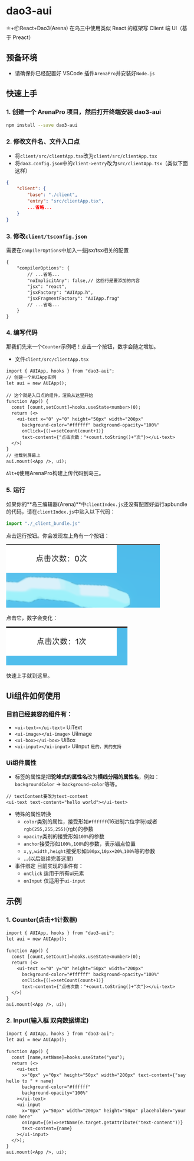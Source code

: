 # dao3-aui

⚛️+📦React+Dao3(Arena) 在岛三中使用类似 React 的框架写 Client 端 UI（基于 Preact）

## 预备环境

- 请确保你已经配置好 VSCode 插件`ArenaPro`并安装好`Node.js`

## 快速上手

### 1. 创建一个 ArenaPro 项目，然后打开终端安装 dao3-aui

```bash
npm install --save dao3-aui
```

### 2. 修改文件名、文件入口点

- 将`client/src/clientApp.tsx`改为`client/src/clientApp.tsx`
- 将`dao3.config.json`中的`client->entry`改为`src/clientApp.tsx`（类似下面这样）

```json
{
    "client": {
        "base": "./client",
        "entry": "src/clientApp.tsx",
        ...省略...
    }
}
```

### 3. 修改`client/tsconfig.json`
需要在`compilerOptions`中加入一些jsx/tsx相关的配置
```jsonc
{
    "compilerOptions": {
        // ...省略...
        "noImplicitAny": false,// 这四行是要添加的内容
        "jsx": "react",
        "jsxFactory": "AUIApp.h",
        "jsxFragmentFactory": "AUIApp.frag"
        // ...省略...
    }
}
```

### 4. 编写代码
那我们先来一个`Counter`示例吧！点击一个按钮，数字会随之增加。
- 文件`client/src/clientApp.tsx`
```tsx
import { AUIApp, hooks } from "dao3-aui";
// 创建一个AUIApp实例
let aui = new AUIApp();

// 这个就是入口点的组件，渲染从这里开始
function App() {
  const [count,setCount]=hooks.useState<number>(0);
  return (<>
    <ui-text x="0" y="0" height="50px" width="200px" 
      background-color="#ffffff" background-opacity="100%" 
      onClick={()=>setCount(count+1)}
      text-content={"点击次数："+count.toString()+"次"}></ui-text>
  </>)
}
// 挂载到屏幕上
aui.mount(<App />, ui);
```
`Alt+Q`使用ArenaPro构建上传代码到岛三。

### 5. 运行
如果你的**岛三编辑器(Arena)**中`clientIndex.js`还没有配置好运行apbundle的代码，请在`clientIndex.js`中贴入以下代码：
```javascript
import "./_client_bundle.js"
```
点击运行按钮。你会发现左上角有一个按钮：

![1726421489338](README/1726421489338.png)

点击它，数字会变化：

![1726421512496](README/1726421512496.png)

快速上手就到这里。

## Ui组件如何使用
### 目前已经兼容的组件有：
- `<ui-text></ui-text>` UiText
- `<ui-image></ui-image>` UiImage
- `<ui-box></ui-box>` UiBox
- `<ui-input></ui-input>` UiInput `是的，真的支持`

### Ui组件属性
- 标签的属性是把**驼峰式的属性名**改为**横线分隔的属性名**，例如：`backgroundColor` -> `background-color`等等。
```tsx
// textContent要改为text-content
<ui-text text-content="hello world"></ui-text>
```
- 特殊的属性转换
    - `color`类别的属性，接受形如`#ffffff`(16进制六位字符)或者`rgb(255,255,255)`(rgb)的参数
    - `opacity`类别的接受形如`100%`的参数
    - `anchor`接受形如`100%,100%`的参数，表示锚点位置
    - `x,y,width,height`接受形如`100px`,`10px+20%`,`100%`等的参数
    - ...(以后继续完善这里)
- 事件绑定
    目前实现的事件有：
    - `onClick` 适用于所有ui元素
    - `onInput` 仅适用于`ui-input`

## 示例
### 1. Counter(点击+1计数器)
```tsx
import { AUIApp, hooks } from "dao3-aui";
let aui = new AUIApp();

function App() {
  const [count,setCount]=hooks.useState<number>(0);
  return (<>
    <ui-text x="0" y="0" height="50px" width="200px" 
      background-color="#ffffff" background-opacity="100%" 
      onClick={()=>setCount(count+1)}
      text-content={"点击次数："+count.toString()+"次"}></ui-text>
  </>)
}
aui.mount(<App />, ui);
```
### 2. Input(输入框 双向数据绑定)
```tsx
import { AUIApp, hooks } from "dao3-aui";
let aui = new AUIApp();

function App() {
  const [name,setName]=hooks.useState("you");
  return (<>
    <ui-text
      x="0px" y="0px" height="50px" width="200px" text-content={"say hello to " + name}
      background-color="#ffffff"
      background-opacity="100%"
    ></ui-text>
    <ui-input
      x="0px" y="50px" width="200px" height="50px" placeholder="your name here"
      onInput={(e)=>setName(e.target.getAttribute("text-content"))}
      text-content={name}
    ></ui-input>
  </>);
}
aui.mount(<App />, ui);
```